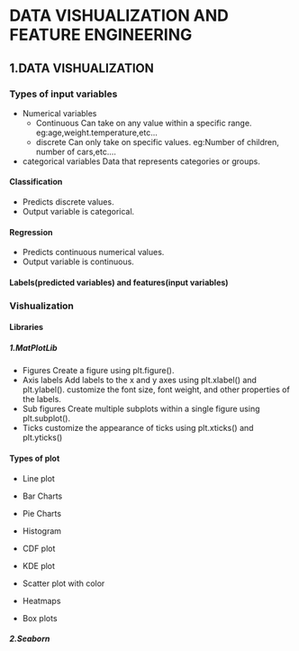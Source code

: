 # DATA VISHUALIZATION AND FEATURE ENGINEERING
## 1.DATA VISHUALIZATION
### Types of input variables
* Numerical variables
  - Continuous
     Can take on any value within a specific range.
      eg:age,weight.temperature,etc...
  - discrete
     Can only take on specific values.
      eg:Number of children, number of cars,etc....
* categorical variables
    Data that represents categories or groups.
#### Classification 
* Predicts discrete values.
* Output variable is categorical.
#### Regression
* Predicts continuous numerical values.
* Output variable is continuous.
#### Labels(predicted variables) and features(input variables)
### Vishualization
#### Libraries
##### 1.MatPlotLib
  - Figures
Create a figure using plt.figure().
  - Axis labels
Add labels to the x and y axes using plt.xlabel() and plt.ylabel().
customize the font size, font weight, and other properties of the labels.
  - Sub figures
     Create multiple subplots within a single figure using plt.subplot().
  - Ticks
    customize the appearance of ticks using plt.xticks() and plt.yticks()
#### Types of plot
* Line plot
  
* Bar Charts
* Pie Charts
* Histogram
* CDF plot
* KDE plot
* Scatter plot with color
* Heatmaps
* Box plots

##### 2.Seaborn
